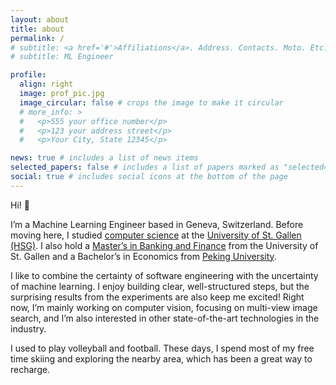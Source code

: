 ```yaml
---
layout: about
title: about
permalink: /
# subtitle: <a href='#'>Affiliations</a>. Address. Contacts. Moto. Etc.
# subtitle: ML Engineer

profile:
  align: right
  image: prof_pic.jpg
  image_circular: false # crops the image to make it circular
  # more_info: >
  #   <p>555 your office number</p>
  #   <p>123 your address street</p>
  #   <p>Your City, State 12345</p>

news: true # includes a list of news items
selected_papers: false # includes a list of papers marked as "selected={true}"
social: true # includes social icons at the bottom of the page
---
```


Hi! :wave:

I’m a Machine Learning Engineer based in Geneva, Switzerland. Before moving here, I studied [computer science](https://www.unisg.ch/en/studium/programme/master/mcs/) at the [University of St. Gallen (HSG)](https://www.unisg.ch/en/?chash=4f06c9d72f4e61627fdcc5005dd584e2&opendocument=&page=8&cHash=47226fa4fd2e6dba48330163fec5c7cb). I also hold a [Master’s in Banking and Finance](https://www.unisg.ch/en/studium/programme/master/banking-and-finance-mbf/) from the University of St. Gallen and a Bachelor’s in Economics from [Peking University]().

I like to combine the certainty of software engineering with the uncertainty of machine learning. I enjoy building clear, well-structured steps, but the surprising results from the experiments are also keep me excited! Right now, I’m mainly working on computer vision, focusing on multi-view image search, and I’m also interested in other state-of-the-art technologies in the industry.

I used to play volleyball and football. These days, I spend most of my free time skiing and exploring the nearby area, which has been a great way to recharge.